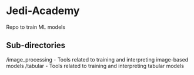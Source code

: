 # Jedi-Academy
Repo to train ML models

## Sub-directories
/image_processing - Tools related to training and interpreting image-based models
/tabular - Tools related to training and interpreting tabular models
